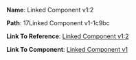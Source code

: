 **Name**: Linked Component v1:2

**Path**: 17Linked Component v1-1c9bc

**Link To Reference**: [Linked Component v1:2](/data_test/17Linked%20Component%20v1-1c9bc/timeline.md)

**Link To Component**: [Linked Component v1](/data_test/linked_components/6Linked%20Component%20v1-1c9bc/timeline.md)

